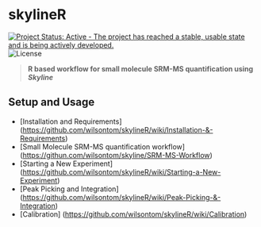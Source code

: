 # skylineR 
[![Project Status: Active - The project has reached a stable, usable state and is being actively developed.](http://www.repostatus.org/badges/latest/active.svg)](http://www.repostatus.org/#active) ![License](https://img.shields.io/badge/license-GNU%20GPL%20v3.0-blue.svg "GNU GPL v3.0")
> __R based workflow for small molecule SRM-MS quantification using _Skyline___


Setup and Usage
---
- [Installation and Requirements] (https://github.com/wilsontom/skylineR/wiki/Installation-&-Requirements)
- [Small Molecule SRM-MS quantification workflow] (https://githun.com/wilsontom/skyline/SRM-MS-Workflow)
- [Starting a New Experiment] (https://github.com/wilsontom/skylineR/wiki/Starting-a-New-Experiment)
- [Peak Picking and Integration] (https://github.com/wilsontom/skylineR/wiki/Peak-Picking-&-Integration)
- [Calibration] (https://github.com/wilsontom/skylineR/wiki/Calibration)


